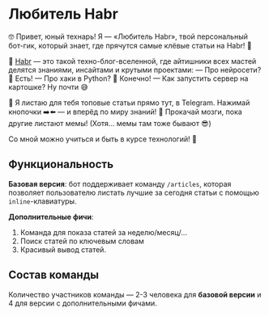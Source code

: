 # Любитель Habr

🤓 Привет, юный технарь! Я — «Любитель Habr», твой персональный бот-гик, который знает, где прячутся самые клёвые статьи на Habr! 🚀

💾 [Habr](https://habr.com/ru/feed/) — это такой техно-блог-вселенной, где айтишники всех мастей делятся знаниями, инсайтами и крутыми проектами:
— Про нейросети? 🧠 Есть!
— Про хаки в Python? 🐍 Конечно!
— Как запустить сервер на картошке? Ну почти 😅

📖 Я листаю для тебя топовые статьи прямо тут, в Telegram. Нажимай кнопочки ➡️⬅️ — и вперёд по миру знаний! 🧠 Прокачай мозги, пока другие листают мемы! (Хотя... мемы там тоже бывают 😎)

Со мной можно учиться и быть в курсе технологий! 🎉

## Функциональность

**Базовая версия**: бот поддерживает команду `/articles`, которая позволяет пользователю листать лучшие за сегодня статьи с помощью `inline`-клавиатуры.

**Дополнительные фичи**:
1. Команда для показа статей за неделю/месяц/...
2. Поиск статей по ключевым словам
3. Красивый вывод статей.

## Состав команды

Количество участников команды — 2-3 человека для **базовой версии** и 4 для версии с дополнительными фичами.
